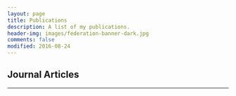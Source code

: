 ```yaml
---
layout: page
title: Publications
description: A list of my publications.
header-img: images/federation-banner-dark.jpg
comments: false
modified: 2016-08-24
---
```


## Journal Articles
-----

